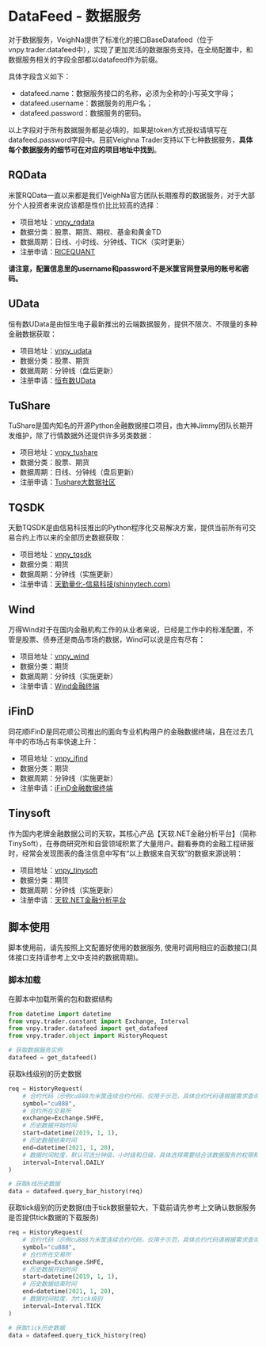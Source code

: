 # DataFeed - 数据服务


对于数据服务，VeighNa提供了标准化的接口BaseDatafeed（位于vnpy.trader.datafeed中），实现了更加灵活的数据服务支持。在全局配置中，和数据服务相关的字段全部都以datafeed作为前缀。

具体字段含义如下：
- datafeed.name：数据服务接口的名称，必须为全称的小写英文字母；
- datafeed.username：数据服务的用户名；
- datafeed.password：数据服务的密码。

以上字段对于所有数据服务都是必填的，如果是token方式授权请填写在datafeed.password字段中。目前Veighna Trader支持以下七种数据服务，**具体每个数据服务的细节可在对应的项目地址中找到**。

## RQData

米筐RQData一直以来都是我们VeighNa官方团队长期推荐的数据服务，对于大部分个人投资者来说应该都是性价比比较高的选择：
- 项目地址：[vnpy_rqdata](https://github.com/vnpy/vnpy_rqdata)
- 数据分类：股票、期货、期权、基金和黄金TD
- 数据周期：日线、小时线、分钟线、TICK（实时更新）
- 注册申请：[RICEQUANT](https://www.ricequant.com/welcome/purchase?utm_source=vnpy)

**请注意，配置信息里的username和password不是米筐官网登录用的账号和密码。**


## UData

恒有数UData是由恒生电子最新推出的云端数据服务，提供不限次、不限量的多种金融数据获取：
- 项目地址：[vnpy_udata](https://github.com/vnpy/vnpy_udata)
- 数据分类：股票、期货
- 数据周期：分钟线（盘后更新）
- 注册申请：[恒有数UData](https://udata.hs.net/home)


## TuShare

TuShare是国内知名的开源Python金融数据接口项目，由大神Jimmy团队长期开发维护，除了行情数据外还提供许多另类数据：
- 项目地址：[vnpy_tushare](https://www.github.com/vnpy/vnpy_tushare)
- 数据分类：股票、期货
- 数据周期：日线、分钟线（盘后更新）
- 注册申请：[Tushare大数据社区](https://tushare.pro/)


## TQSDK
天勤TQSDK是由信易科技推出的Python程序化交易解决方案，提供当前所有可交易合约上市以来的全部历史数据获取：
- 项目地址：[vnpy_tqsdk](https://github.com/vnpy/vnpy_tqsdk)
- 数据分类：期货
- 数据周期：分钟线（实施更新）
- 注册申请：[天勤量化-信易科技(shinnytech.com)](https://www.shinnytech.com/tianqin)


## Wind
万得Wind对于在国内金融机构工作的从业者来说，已经是工作中的标准配置，不管是股票、债券还是商品市场的数据，Wind可以说是应有尽有：
- 项目地址：[vnpy_wind](https://github.com/vnpy/vnpy_wind)
- 数据分类：期货
- 数据周期：分钟线（实施更新）
- 注册申请：[Wind金融终端](https://www.wind.com.cn/newsite/wft.html)

## iFinD
同花顺iFinD是同花顺公司推出的面向专业机构用户的金融数据终端，且在过去几年中的市场占有率快速上升：
- 项目地址：[vnpy_ifind](https://github.com/vnpy/vnpy_ifind)
- 数据分类：期货
- 数据周期：分钟线（实施更新）
- 注册申请：[iFinD金融数据终端](http://www.51ifind.com/)

## Tinysoft
作为国内老牌金融数据公司的天软，其核心产品【天软.NET金融分析平台】（简称TinySoft），在券商研究所和自营领域积累了大量用户。翻看券商的金融工程研报时，经常会发现图表的备注信息中写有“以上数据来自天软”的数据来源说明：
- 项目地址：[vnpy_tinysoft](https://github.com/vnpy/vnpy_tinysoft)
- 数据分类：期货
- 数据周期：分钟线（实施更新）
- 注册申请：[天软.NET金融分析平台](http://www.tinysoft.com.cn/TSDN/HomePage.tsl)

## 脚本使用
脚本使用前，请先按照上文配置好使用的数据服务, 使用时调用相应的函数接口(具体接口支持请参考上文中支持的数据周期)。

### 脚本加载

在脚本中加载所需的包和数据结构

```python 3
from datetime import datetime
from vnpy.trader.constant import Exchange, Interval
from vnpy.trader.datafeed import get_datafeed
from vnpy.trader.object import HistoryRequest

# 获取数据服务实例
datafeed = get_datafeed()
```

获取k线级别的历史数据

```python 3
req = HistoryRequest(
    # 合约代码（示例cu888为米筐连续合约代码，仅用于示范，具体合约代码请根据需求查询数据服务提供商）
    symbol="cu888",
    # 合约所在交易所
    exchange=Exchange.SHFE,
    # 历史数据开始时间
    start=datetime(2019, 1, 1),
    # 历史数据结束时间
    end=datetime(2021, 1, 20),
    # 数据时间粒度，默认可选分钟级、小时级和日级，具体选择需要结合该数据服务的权限和需求自行选择
    interval=Interval.DAILY
)

# 获取k线历史数据
data = datafeed.query_bar_history(req)
```

获取tick级别的历史数据(由于tick数据量较大，下载前请先参考上文确认数据服务是否提供tick数据的下载服务)

```python 3
req = HistoryRequest(
    # 合约代码（示例cu888为米筐连续合约代码，仅用于示范，具体合约代码请根据需求查询数据服务提供商）
    symbol="cu888",
    # 合约所在交易所
    exchange=Exchange.SHFE,
    # 历史数据开始时间
    start=datetime(2019, 1, 1),
    # 历史数据结束时间
    end=datetime(2021, 1, 20),
    # 数据时间粒度，为tick级别
    interval=Interval.TICK
)

# 获取tick历史数据
data = datafeed.query_tick_history(req)
```
